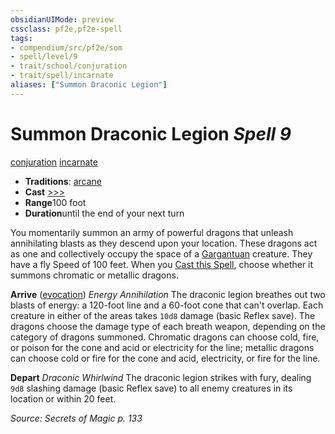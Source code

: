 ```yaml
---
obsidianUIMode: preview
cssclass: pf2e,pf2e-spell
tags:
- compendium/src/pf2e/som
- spell/level/9
- trait/school/conjuration
- trait/spell/incarnate
aliases: ["Summon Draconic Legion"]
---
```

# Summon Draconic Legion *Spell 9*   
[conjuration](conjuration.md)  [incarnate](incarnate-som.md)  

- **Traditions**: [arcane](arcane.md)
- **Cast** [>>>](chapter-9-playing-the-game.md#Actions "Three-Action") 
- **Range**100 foot
- **Duration**until the end of your next turn

You momentarily summon an army of powerful dragons that unleash annihilating blasts as they descend upon your location. These dragons act as one and collectively occupy the space of a [Gargantuan](gargantuan-b1.md) creature. They have a fly Speed of 100 feet. When you [Cast this Spell](cast-a-spell.md), choose whether it summons chromatic or metallic dragons.

**Arrive** ([evocation](evocation.md)) _Energy Annihilation_ The draconic legion breathes out two blasts of energy: a 120-foot line and a 60-foot cone that can't overlap. Each creature in either of the areas takes `10d8` damage (basic Reflex save). The dragons choose the damage type of each breath weapon, depending on the category of dragons summoned. Chromatic dragons can choose cold, fire, or poison for the cone and acid or electricity for the line; metallic dragons can choose cold or fire for the cone and acid, electricity, or fire for the line.

**Depart** _Draconic Whirlwind_ The draconic legion strikes with fury, dealing `9d8` slashing damage (basic Reflex save) to all enemy creatures in its location or within 20 feet.

*Source: Secrets of Magic p. 133*